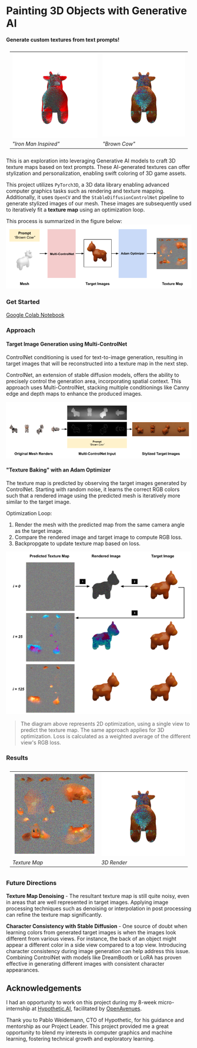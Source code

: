# Painting 3D Objects with Generative AI

**Generate custom textures from text prompts!**

<table style="padding:10px">
  <tr>
    <td height= "200px"><img src="assets/iron_man.gif"  alt="1" > </td>
    <td height= "200px"><img src="assets/brownCow.gif" alt="3" </td>
  </tr>
  
   <tr>
    <td><i>"Iron Man Inspired"</i></td>
   <td><i>"Brown Cow"</i></td>
  </tr>
</table>

This is an exploration into leveraging Generative AI models to craft 3D texture maps based on text prompts. These AI-generated textures can offer stylization and personalization, enabling swift coloring of 3D game assets. 

This project utilizes `PyTorch3D`, a 3D data library enabling advanced computer graphics tasks such as rendering and texture mapping. Additionally, it uses `OpenCV` and the `StableDiffusionControlNet` pipeline to generate stylized images of our mesh. These images are subsequently used to iteratively fit a **texture map** using an optimization loop.

This process is summarized in the figure below:
![alt text](assets/pipeline.png "process")

### Get Started

[Google Colab Notebook](https://colab.research.google.com/drive/1BUOxNyuMiDIokIS5tsBP6QS-iCpbmUX8?usp=sharing) 


### Approach
#### Target Image Generation using Multi-ControlNet

ControlNet conditioning is used for text-to-image generation, resulting in target images that will be reconstructed into a texture map in the next step. 

ControlNet, an extension of stable diffusion models, offers the ability to precisely control the generation area, incorporating spatial context. This approach uses Multi-ControlNet, stacking multiple conditionings like Canny edge and depth maps to enhance the produced images.

![alt text](assets/mControlNet.png "process")

#### "Texture Baking" with an Adam Optimizer 

The texture map is predicted by observing the target images generated by ControlNet. Starting with random noise, it learns the correct RGB colors such that a rendered image using the predicted mesh is iteratively more similar to the target image.

Optimization Loop:
1. Render the mesh with the predicted map from the same camera angle as the target image.
2. Compare the rendered image and target image to compute RGB loss. 
3. Backpropgate to update texture map based on loss. 

![alt text](assets/adamopt.png "process")

> The diagram above represents 2D optimization, using a single view to predict the texture map. The same approach applies for 3D optimization. Loss is calculated as a weighted average of the different view's RGB loss.

### Results
<table style="padding:10px">
  <tr>
    <td width="50%"  height= "200px" ><img src="assets/textureMap.png"  alt="1" > </td>
   <td width="50%" height= "200px" ><img src="assets/brownCow.gif" alt="3"></td>
  </tr>
  
   <tr>
    <td><i>Texture Map</i></td>
   <td><i>3D Render</i></td>
  </tr>
</table>

### Future Directions
**Texture Map Denoising** - 
The resultant texture map is still quite noisy, even in areas that are well represented in target images. Applying image processing techniques such as denoising or interpolation in post processing can refine the texture map significantly.

**Character Consistency with Stable Diffusion** - 
One source of doubt when learning colors from generated target images is when the images look different from various views. For instance, the back of an object might appear a different color in a side view compared to a top view. Introducing character consistency during image generation can help address this issue. Combining ControlNet with models like DreamBooth or LoRA has proven effective in generating different images with consistent character appearances.

## Acknowledgements
I had an opportunity to work on this project during my 8-week micro-internship at [Hypothetic.AI](https://www.hypothetic.art/), facilitated by [OpenAvenues](https://www.openavenuesfoundation.org/micro-internships). 

Thank you to Pablo Weidemann, CTO of Hypothetic, for his guidance and mentorship as our Project Leader. This project provided me a great opportunity to blend my interests in computer graphics and machine learning, fostering technical growth and exploratory learning. 